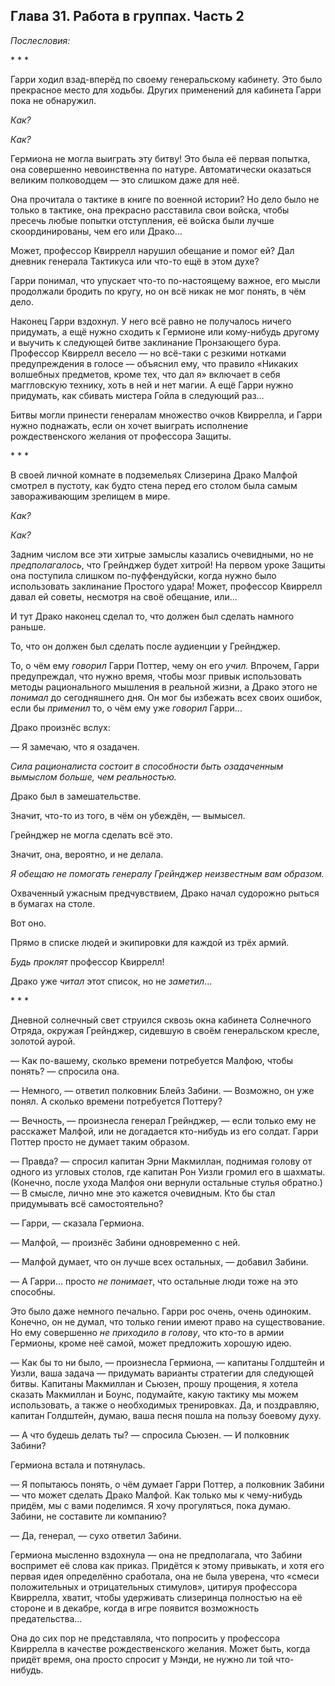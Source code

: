 ﻿## Глава 31. Работа в группах. Часть 2

*Послесловия:*

\* \* \*

Гарри ходил взад-вперёд по своему генеральскому кабинету. Это было прекрасное место для ходьбы. Других применений для кабинета Гарри пока не обнаружил.

*Как?*

*Как?*

Гермиона не могла выиграть эту битву! Это была её первая попытка, она совершенно невоинственна по натуре. Автоматически оказаться великим полководцем — это слишком даже для неё.

Она прочитала о тактике в книге по военной истории? Но дело было не только в тактике, она прекрасно расставила свои войска, чтобы пресечь любые попытки отступления, её войска были лучше скоординированы, чем его или Драко...

Может, профессор Квиррелл нарушил обещание и помог ей? Дал дневник генерала Тактикуса или что-то ещё в этом духе?

Гарри понимал, что упускает что-то по-настоящему важное, его мысли продолжали бродить по кругу, но он всё никак не мог понять, в чём дело.

Наконец Гарри вздохнул. У него всё равно не получалось ничего придумать, а ещё нужно сходить к Гермионе или кому-нибудь другому и выучить к следующей битве заклинание Пронзающего бура. Профессор Квиррелл весело — но всё-таки с резкими нотками предупреждения в голосе — объяснил ему, что правило «Никаких волшебных предметов, кроме тех, что дал я» включает в себя маггловскую технику, хоть в ней и нет магии. А ещё Гарри нужно придумать, как сбивать мистера Гойла в следующий раз...

Битвы могли принести генералам множество очков Квиррелла, и Гарри нужно поднажать, если он хочет выиграть исполнение рождественского желания от профессора Защиты.

\* \* \*

В своей личной комнате в подземельях Слизерина Драко Малфой смотрел в пустоту, как будто стена перед его столом была самым завораживающим зрелищем в мире.

*Как?*

*Как?*

Задним числом все эти хитрые замыслы казались очевидными, но не *предполагалось*, что Грейнджер будет хитрой! На первом уроке Защиты она поступила слишком по-пуффендуйски, когда нужно было использовать заклинание Простого удара! Может, профессор Квиррелл давал ей советы, несмотря на своё обещание, или...

И тут Драко наконец сделал то, что должен был сделать намного раньше.

То, что он должен был сделать после аудиенции у Грейнджер.

То, о чём ему *говорил* Гарри Поттер, чему он его *учил.* Впрочем, Гарри предупреждал, что нужно время, чтобы мозг привык использовать методы рационального мышления в реальной жизни, а Драко этого не *понимал* до сегодняшнего дня. Он мог бы избежать всех своих ошибок, если бы *применил* то, о чём ему уже *говорил* Гарри...

Драко произнёс вслух:

— Я замечаю, что я озадачен.

*Сила рационалиста состоит в способности быть озадаченным вымыслом больше, чем реальностью.*

Драко был в замешательстве.

Значит, что-то из того, в чём он убеждён, — вымысел.

Грейнджер не могла сделать всё это.

Значит, она, вероятно, и не делала.

*Я обещаю не помогать генералу Грейнджер неизвестным вам образом.*

Охваченный ужасным предчувствием, Драко начал судорожно рыться в бумагах на столе.

Вот оно.

Прямо в списке людей и экипировки для каждой из трёх армий.

*Будь проклят* профессор Квиррелл!

Драко уже *читал* этот список, но не *заметил*...

\* \* \*

Дневной солнечный свет струился сквозь окна кабинета Солнечного Отряда, окружая Грейнджер, сидевшую в своём генеральском кресле, золотой аурой.

— Как по-вашему, сколько времени потребуется Малфою, чтобы понять? — спросила она.

— Немного, — ответил полковник Блейз Забини. — Возможно, он уже понял. А сколько времени потребуется Поттеру?

— Вечность, — произнесла генерал Грейнджер, — если только ему не расскажет Малфой, или не догадается кто-нибудь из его солдат. Гарри Поттер просто не думает таким образом.

— Правда? — спросил капитан Эрни Макмиллан, поднимая голову от одного из угловых столов, где капитан Рон Уизли громил его в шахматы. (Конечно, после ухода Малфоя они вернули остальные стулья обратно.) — В смысле, лично мне это кажется очевидным. Кто бы стал придумывать всё самостоятельно?

— Гарри, — сказала Гермиона.

— Малфой, — произнёс Забини одновременно с ней.

— Малфой думает, что он лучше всех остальных, — добавил Забини.

— А Гарри… просто *не понимает*, что остальные люди тоже на это способны.

Это было даже немного печально. Гарри рос очень, очень одиноким. Конечно, он не думал, что только гении имеют право на существование. Но ему совершенно *не приходило в голову*, что кто-то в армии Гермионы, кроме неё самой, может предложить хорошую идею.

— Как бы то ни было, — произнесла Гермиона, — капитаны Голдштейн и Уизли, ваша задача — придумать варианты стратегии для следующей битвы. Капитаны Макмиллан и Сьюзен, прошу прощения, я хотела сказать Макмиллан и Боунс, подумайте, какую тактику мы можем использовать, а также о необходимых тренировках. Да, и поздравляю, капитан Голдштейн, думаю, ваша песня пошла на пользу боевому духу.

— А что будешь делать ты? — спросила Сьюзен. — И полковник Забини?

Гермиона встала и потянулась.

— Я попытаюсь понять, о чём думает Гарри Поттер, а полковник Забини — что может сделать Драко Малфой. Как только мы к чему-нибудь придём, мы с вами поделимся. Я хочу прогуляться, пока думаю. Забини, не составите ли компанию?

— Да, генерал, — сухо ответил Забини.

Гермиона мысленно вздохнула — она не предполагала, что Забини воспримет её слова как приказ. Придётся к этому привыкать, и хотя его первая идея определённо сработала, она не была уверена, что «смеси положительных и отрицательных стимулов», цитируя профессора Квиррелла, хватит, чтобы удерживать слизеринца полностью на её стороне и в декабре, когда в игре появится возможность предательства...

Она до сих пор не представляла, что попросить у профессора Квиррелла в качестве рождественского желания. Может быть, когда придёт время, она просто спросит у Мэнди, не нужно ли той что-нибудь.

